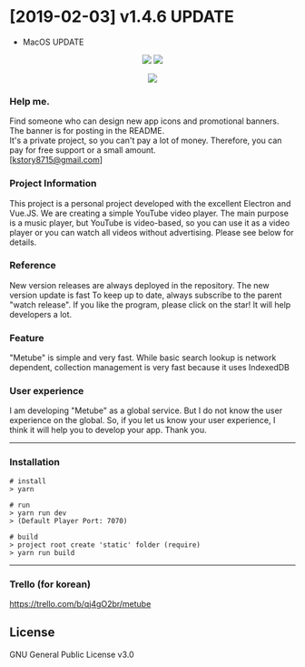 # [2019-02-03] v1.4.6 UPDATE
 - MacOS UPDATE

<p align="center">
  <img src="https://i.imgur.com/YdDRBqN.png" />
  <img src="https://i.imgur.com/tD9fxw4.png" />
</p>

<p align="center">
  <img src="https://cdn-images-1.medium.com/max/500/1*4JNvT8VJrbLKzwmfvkFFAQ.png" />
</p>

### Help me.
Find someone who can design new app icons and promotional banners.<br>
The banner is for posting in the README.<br>
It's a private project, so you can't pay a lot of money. Therefore, you can pay for free support or a small amount.<br>
[kstory8715@gmail.com]

### Project Information
This project is a personal project developed with the excellent Electron and Vue.JS.
We are creating a simple  YouTube video player. The main purpose is a music player, but YouTube is video-based, so you can use it as a video player or you can watch all videos without advertising. Please see below for details.

### Reference
New version releases are always deployed in the repository. The new version update is fast
To keep up to date, always subscribe to the parent "watch release".
If you like the program, please click on the star! It will help developers a lot.

### Feature
"Metube" is simple and very fast. While basic search lookup is network dependent, collection management is very fast because it uses IndexedDB

### User experience
I am developing "Metube" as a global service. But I do not know the user experience on the global. So, if you let us know your user experience, I think it will help you to develop your app. Thank you.
***

### Installation
```
# install
> yarn

# run
> yarn run dev
> (Default Player Port: 7070)

# build
> project root create 'static' folder (require)
> yarn run build
```

***

### Trello (for korean)
<https://trello.com/b/qj4gO2br/metube>

## License
GNU General Public License v3.0
